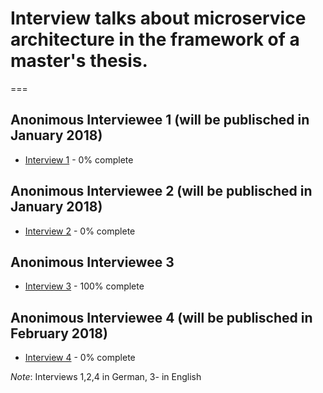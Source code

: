 # Interview talks about microservice architecture in the framework of a master's thesis.

===

## Anonimous Interviewee 1 (will be publisched in January 2018)
- [Interview 1](interview1.md) - 0% complete

## Anonimous Interviewee 2 (will be publisched in January 2018)
- [Interview 2](interview2.md) - 0% complete

## Anonimous Interviewee 3
- [Interview 3](interview3.md) - 100% complete

## Anonimous Interviewee 4 (will be publisched in February 2018)
- [Interview 4](interview4.md) - 0% complete

_Note_: Interviews 1,2,4 in German, 3- in English
